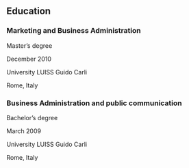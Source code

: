 ## Education

### Marketing and Business Administration

Master’s degree

December 2010

University LUISS Guido Carli

Rome, Italy

### Business Administration and public communication

Bachelor’s degree

March 2009

University LUISS Guido Carli

Rome, Italy
